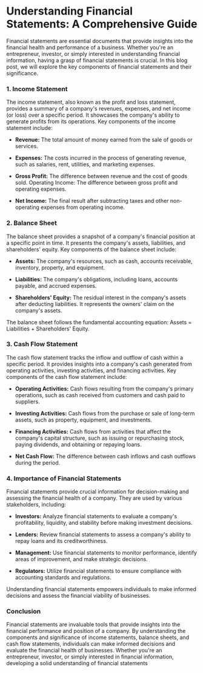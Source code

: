 # Understanding Financial Statements: A Comprehensive Guide


Financial statements are essential documents that provide insights into the financial health and performance of a business. Whether you're an entrepreneur, investor, or simply interested in understanding financial information, having a grasp of financial statements is crucial. In this blog post, we will explore the key components of financial statements and their significance.

### 1. Income Statement
The income statement, also known as the profit and loss statement, provides a summary of a company's revenues, expenses, and net income (or loss) over a specific period. It showcases the company's ability to generate profits from its operations. Key components of the income statement include:

- **Revenue:** The total amount of money earned from the sale of goods or services.

- **Expenses:** The costs incurred in the process of generating revenue, such as salaries, rent, utilities, and marketing expenses.

- **Gross Profit:** The difference between revenue and the cost of goods sold.
Operating Income: The difference between gross profit and operating expenses.

- **Net Income:** The final result after subtracting taxes and other non-operating expenses from operating income.

### 2. Balance Sheet
The balance sheet provides a snapshot of a company's financial position at a specific point in time. It presents the company's assets, liabilities, and shareholders' equity. Key components of the balance sheet include:

- **Assets:** The company's resources, such as cash, accounts receivable, inventory, property, and equipment.

- **Liabilities:** The company's obligations, including loans, accounts payable, and accrued expenses.

- **Shareholders' Equity:** The residual interest in the company's assets after deducting liabilities. It represents the owners' claim on the company's assets.

The balance sheet follows the fundamental accounting equation: Assets = Liabilities + Shareholders' Equity.

### 3. Cash Flow Statement
The cash flow statement tracks the inflow and outflow of cash within a specific period. It provides insights into a company's cash generated from operating activities, investing activities, and financing activities. Key components of the cash flow statement include:

- **Operating Activities:** Cash flows resulting from the company's primary operations, such as cash received from customers and cash paid to suppliers.

- **Investing Activities:** Cash flows from the purchase or sale of long-term assets, such as property, equipment, and investments.

- **Financing Activities:** Cash flows from activities that affect the company's capital structure, such as issuing or repurchasing stock, paying dividends, and obtaining or repaying loans.

- **Net Cash Flow:** The difference between cash inflows and cash outflows during the period.

### 4. Importance of Financial Statements
Financial statements provide crucial information for decision-making and assessing the financial health of a company. They are used by various stakeholders, including:

- **Investors:** Analyze financial statements to evaluate a company's profitability, liquidity, and stability before making investment decisions.

- **Lenders:** Review financial statements to assess a company's ability to repay loans and its creditworthiness.

- **Management:** Use financial statements to monitor performance, identify areas of improvement, and make strategic decisions.

- **Regulators:** Utilize financial statements to ensure compliance with accounting standards and regulations.

Understanding financial statements empowers individuals to make informed decisions and assess the financial viability of businesses.

### Conclusion
Financial statements are invaluable tools that provide insights into the financial performance and position of a company. By understanding the components and significance of income statements, balance sheets, and cash flow statements, individuals can make informed decisions and evaluate the financial health of businesses. Whether you're an entrepreneur, investor, or simply interested in financial information, developing a solid understanding of financial statements